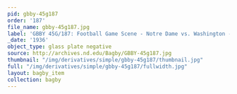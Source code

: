 ```yaml
---
pid: gbby-45g187
order: '187'
file_name: gbby-45g187.jpg
label: 'GBBY 45G/187: Football Game Scene - Notre Dame vs. Washington - 1936'
_date: '1936'
object_type: glass plate negative
source: http://archives.nd.edu/Bagby/GBBY-45g187.jpg
thumbnail: "/img/derivatives/simple/gbby-45g187/thumbnail.jpg"
full: "/img/derivatives/simple/gbby-45g187/fullwidth.jpg"
layout: bagby_item
collection: bagby
---
```

